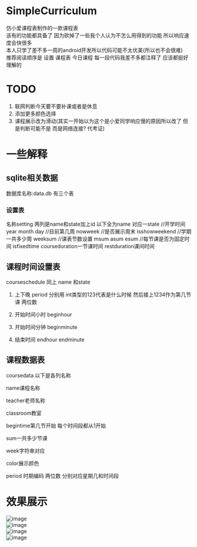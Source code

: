 # SimpleCurriculum
仿小爱课程表制作的一款课程表  
该有的功能都具备了 因为砍掉了一些我个人认为不怎么用得到的功能 所以响应速度会快很多  
本人只学了差不多一周的android开发所以代码可能不太优美(所以也不会很难)  
推荐阅读顺序是 设置 课程表 今日课程 每一段代码我差不多都注释了 应该都挺好理解的
# TODO
1. 联网判断今天要不要补课或者是休息
2. 添加更多颜色选择
3. 课程展示改为滑动(其实一开始以为这个是小爱同学响应慢的原因所以改了 但是判断可能不是 而是网络连接? 代考证)
# 一些解释
## sqlite相关数据
数据库名称:data.db
有三个表
### 设置表
名称setting 两列是name和state加上id 以下全为name 对应一state
//开学时间
year
month
day
//目前第几周
nowweek
//是否展示周末
isshowweekend
//学期一共多少周
weeksum
//课表节数设置
msum
asum
esum
//每节课是否为固定时间
isfixedtime
courseduration一节课时间
restduration课间时间

## 课程时间设置表

courseschedule 同上 name 和state

1. 上下晚 period 分别用 int类型的123代表是什么时候 然后接上1234作为第几节课 两位数

2. 开始时间小时 beginhour

3. 开始时间分钟 beginminute

4. 结束时间 endhour endminute

## 课程数据表

coursedata 以下是各列名称

name课程名称

teacher老师名称

classroom教室

begintime第几节开始 每个时间段都从1开始

sum一共多少节课

week字符串对应

color展示颜色

period 时期编码  两位数 分别对应星期几和时间段
# 效果展示
![image](https://github.com/YBYCS/SimpleCurriculum/blob/master/images/today.jpg)  
![image](https://github.com/YBYCS/SimpleCurriculum/blob/master/images/kcb.jpg)  
![image](https://github.com/YBYCS/SimpleCurriculum/blob/master/images/setting.jpg)  
![image](https://github.com/YBYCS/SimpleCurriculum/blob/master/images/setting2.jpg)  
